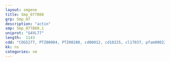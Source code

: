```yaml
---
layout: smgene
title: Smp_077860
grp: Smp_07
description: "actin"
smp: Smp_077860.1
uniprot: "G4VL77"
length:  1143
cdd: "COG5277, PTZ00004, PTZ00280, cd00012, cd10225, cl17037, pfam00022, smart00268"
kk: ns
categories: sm
---
```

